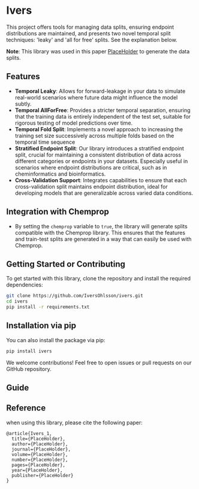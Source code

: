 # Ivers


This project offers tools for managing data splits, ensuring endpoint distributions are maintained, and presents two novel temporal split techniques: 'leaky' and 'all for free' splits. See the explanation below. 

**Note**: This library was used in this paper [PlaceHolder](https://github.com/IversOhlsson/ivers) to generate the data splits.

## Features
  - **Temporal Leaky**: Allows for forward-leakage in your data to simulate real-world scenarios where future data might influence the model subtly.
  - **Temporal AllForFree**: Provides a stricter temporal separation, ensuring that the training data is entirely independent of the test set, suitable for rigorous testing of model predictions over time.
  - **Temporal Fold Split**: Implements a novel approach to increasing the training set size successively across multiple folds based on the temporal time sequence
  - **Stratified Endpoint Split**: Our library introduces a stratified endpoint split, crucial for maintaining a consistent distribution of data across different categories or endpoints in your datasets. Especially useful in scenarios where endpoint distributions are critical, such as in cheminformatics and bioinformatics.
  - **Cross-Validation Support**: Integrates capabilities to ensure that each cross-validation split maintains endpoint distribution, ideal for developing models that are generalizable across varied data conditions.

## Integration with Chemprop

- By setting the `chemprop` variable to `true`, the library will generate splits compatible with the Chemprop library. This ensures that the features and train-test splits are generated in a way that can easily be used with Chemprop.

## Getting Started or Contributing

To get started with this library, clone the repository and install the required dependencies:

```bash
git clone https://github.com/IversOhlsson/ivers.git
cd ivers
pip install -r requirements.txt
```

## Installation via pip
You can also install the package via pip:
```bash
pip install ivers
```
We welcome contributions! Feel free to open issues or pull requests on our GitHub repository.

## Guide

## Reference
when using this library, please cite the following paper:
```
@article{Ivers_1,
  title={PlaceHolder},
  author={PlaceHolder},
  journal={PlaceHolder},
  volume={PlaceHolder},
  number={PlaceHolder},
  pages={PlaceHolder},
  year={PlaceHolder},
  publisher={PlaceHolder}
}
```
